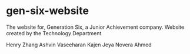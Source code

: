 # gen-six-website
The website for, Generation Six, a Junior Achievement company. Website created by the Technology Department

Henry Zhang
Ashvin Vaseeharan
Kajen Jeya
Novera Ahmed
